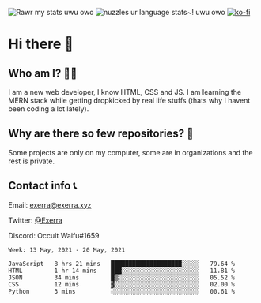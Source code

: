 ![Rawr my stats uwu owo](https://github-readme-stats.vercel.app/api?username=Exerra&show_icons=true&theme=buefy)
![nuzzles ur language stats~! uwu owo](https://github-readme-stats.vercel.app/api/top-langs/?username=Exerra&layout=compact)
[![ko-fi](https://www.ko-fi.com/img/githubbutton_sm.svg)](https://ko-fi.com/X8X130H96)
# Hi there 👋
## Who am I? 🙋‍♀️
I am a new web developer, I know HTML, CSS and JS. I am learning the MERN stack while getting dropkicked by real life stuffs (thats why I havent been coding a lot lately).
## Why are there so few repositories? 🤔
Some projects are only on my computer, some are in organizations and the rest is private.
## Contact info 📞
Email: [exerra@exerra.xyz](mailto:exerra@exerra.xyz)

Twitter: [@Exerra](https://twitter.com/exerra)

Discord: Occult Waifu#1659

<!--START_SECTION:waka-->
```text
Week: 13 May, 2021 - 20 May, 2021

JavaScript   8 hrs 21 mins   ████████████████████░░░░░   79.64 % 
HTML         1 hr 14 mins    ███░░░░░░░░░░░░░░░░░░░░░░   11.81 % 
JSON         34 mins         █▒░░░░░░░░░░░░░░░░░░░░░░░   05.52 % 
CSS          12 mins         ▓░░░░░░░░░░░░░░░░░░░░░░░░   02.00 % 
Python       3 mins          ░░░░░░░░░░░░░░░░░░░░░░░░░   00.61 % 
```
<!--END_SECTION:waka-->

